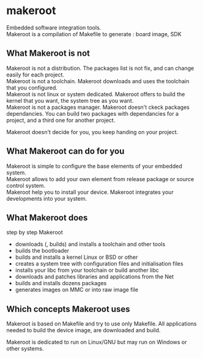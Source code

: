 makeroot
========

Embedded software integration tools.  
Makeroot is a compilation of Makefile to generate : board image, SDK

What Makeroot is not  
--------------------
Makeroot is not a distribution. The packages list is not fix, and can change easily for each project.  
Makeroot is not a toolchain. Makeroot downloads and uses the toolchain that you configured.  
Makeroot is not linux or system dedicated. Makeroot offers to build the kernel that you want,
the system tree as you want.  
Makeroot is not a packages manager. Makeroot doesn't ckeck packages dependancies. You can build two packages with dependancies
for a project, and a third one for another project.  

Makeroot doesn't decide for you, you keep handing on your project.  

What Makeroot can do for you  
----------------------------
Makeroot is simple to configure the base elements of your embedded system.  
Makeroot allows to add your own element from release package or source control system.  
Makeroot help you to install your device.
Makeroot integrates your developments into your system.

What Makeroot does
--------------------
step by step Makeroot
 * downloads (, builds) and installs a toolchain and other tools
 * builds the bootloader
 * builds and installs a kernel Linux or BSD or other
 * creates a system tree with configuration files and initialisation files
 * installs your libc from your toolchain or build another libc
 * downloads and patches libraries and applications from the Net
 * builds and installs dozens packages
 * generates images on MMC or into raw image file
 
Which concepts Makeroot uses
---------------------------
Makeroot is based on Makefile and try to use only Makefile.
All applications needed to build the device image, are downloaded and build.

Makeroot is dedicated to run on Linux/GNU but may run on Windows or other systems.

